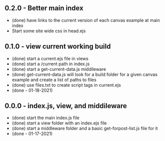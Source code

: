 
## 0.2.0 - Better main index
* (done) have links to the current version of each canvas example at main index
* Start some site wide css in head.ejs

## 0.1.0 - view current working build
* (done) start a current.ejs file in views
* (done) start a /current path in index.js
* (done) start a get-current-data.js middileware
* (done) get-current-data.js will look for a build folder for a given canvas example and create a list of paths to files
* (done) use files.txt to create script tags in current.ejs
* (done - 01-18-2021)

## 0.0.0 - index.js, view, and middileware
* (done) start the main index.js file
* (done) start a view folder with an index.ejs file
* (done) start a middleware folder and a basic get-forpost-list.js file for it
* (done - 01-17-2021)